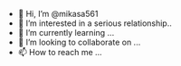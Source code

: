 - 👋 Hi, I’m @mikasa561
- 👀 I’m interested in a serious relationship..
- 🌱 I’m currently learning ...
- 💞️ I’m looking to collaborate on ...
- 📫 How to reach me ...

<!---
mikasa561/mikasa561 is a ✨ special ✨ repository because its `README.md` (this file) appears on your GitHub profile.
You can click the Preview link to take a look at your changes.
--->
